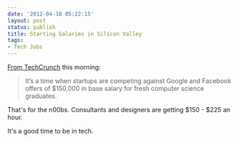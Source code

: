 ```yaml
---
date: '2012-04-18 05:22:15'
layout: post
status: publish
title: Starting Salaries in Silicon Valley
tags:
- Tech Jobs
---
```


[From TechCrunch](http://tcrn.ch/JetNMT) this morning:



> It’s a time when startups are competing against Google and Facebook offers of $150,000 in base salary for fresh computer science graduates.



That's for the n00bs.  Consultants and designers are getting $150 - $225 an hour.

It's a good time to be in tech.
